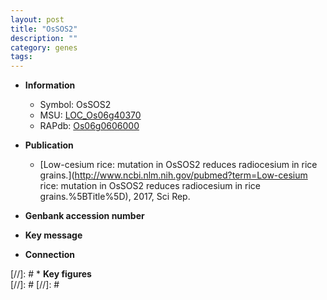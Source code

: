 ```yaml
---
layout: post
title: "OsSOS2"
description: ""
category: genes
tags: 
---
```


* **Information**  
    + Symbol: OsSOS2  
    + MSU: [LOC_Os06g40370](http://rice.plantbiology.msu.edu/cgi-bin/ORF_infopage.cgi?orf=LOC_Os06g40370)  
    + RAPdb: [Os06g0606000](http://rapdb.dna.affrc.go.jp/viewer/gbrowse_details/irgsp1?name=Os06g0606000)  

* **Publication**  
    + [Low-cesium rice: mutation in OsSOS2 reduces radiocesium in rice grains.](http://www.ncbi.nlm.nih.gov/pubmed?term=Low-cesium rice: mutation in OsSOS2 reduces radiocesium in rice grains.%5BTitle%5D), 2017, Sci Rep.

* **Genbank accession number**  

* **Key message**  

* **Connection**  

[//]: # * **Key figures**  
[//]: # 
[//]: # 
